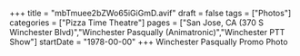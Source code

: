 +++
title = "mbTmuee2bZWo65iGiGmD.avif"
draft = false
tags = ["Photos"]
categories = ["Pizza Time Theatre"]
pages = ["San Jose, CA (370 S Winchester Blvd)","Winchester Pasqually (Animatronic)","Winchester PTT Show"]
startDate = "1978-00-00"
+++
Winchester Pasqually Promo Photo
